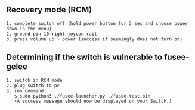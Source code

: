 ## Recovery mode (RCM)

    1. complete switch off (hold power button for 3 sec and choose power down in the menu)
    2. ground pin 10 right joycon rail
    3. press volume up + power (success if seemingly does not turn on)

## Determining if the switch is vulnerable to fusee-gelee

    1. switch in RCM mode
    2. plug switch to pc
    3. run command
       $ sudo python3 ./fusee-launcher.py ./fusee-test.bin
       (A success message should now be displayed on your Switch.)
